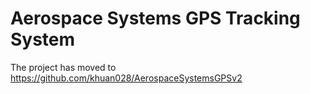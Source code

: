 # Aerospace Systems GPS Tracking System

The project has moved to https://github.com/khuan028/AerospaceSystemsGPSv2
